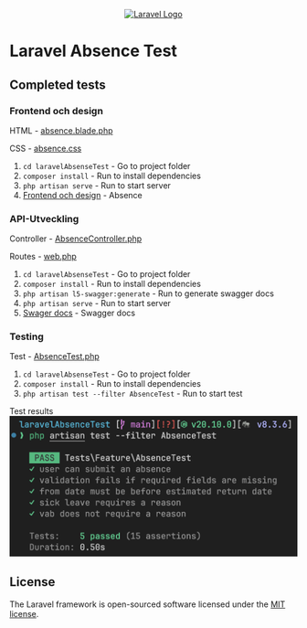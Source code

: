 <p align="center"><a href="https://laravel.com" target="_blank"><img src="https://raw.githubusercontent.com/laravel/art/master/logo-lockup/5%20SVG/2%20CMYK/1%20Full%20Color/laravel-logolockup-cmyk-red.svg" width="400" alt="Laravel Logo"></a></p>

# Laravel Absence Test

## Completed tests

### Frontend och design

HTML - [absence.blade.php](resources/views/absence.blade.php)

CSS - [absence.css](public/css/main.css)

1. `cd laravelAbsenseTest` - Go to project folder
1. `composer install` - Run to install dependencies
1. `php artisan serve` - Run to start server
1. [Frontend och design](http://localhost:8000) - Absence

### API-Utveckling

Controller - [AbsenceController.php](app/Http/Controllers/AbsenceController.php)

Routes - [web.php](routes/web.php)

1. `cd laravelAbsenseTest` - Go to project folder
1. `composer install` - Run to install dependencies
1. `php artisan l5-swagger:generate` - Run to generate swagger docs
1. `php artisan serve` - Run to start server
1. [Swager docs](http://localhost:8000/api/documentation#/Absence/f5da3fbd9aa69395da9010b0206fcb6d) - Swagger docs

### Testing

Test - [AbsenceTest.php](tests/Feature/AbsenceTest.php)

1. `cd laravelAbsenseTest` - Go to project folder
1. `composer install` - Run to install dependencies
1. `php artisan test --filter AbsenceTest` - Run to start test

Test results
![Test results](public/img/Screenshot%202024-04-21.png)

## License

The Laravel framework is open-sourced software licensed under the [MIT license](https://opensource.org/licenses/MIT).
